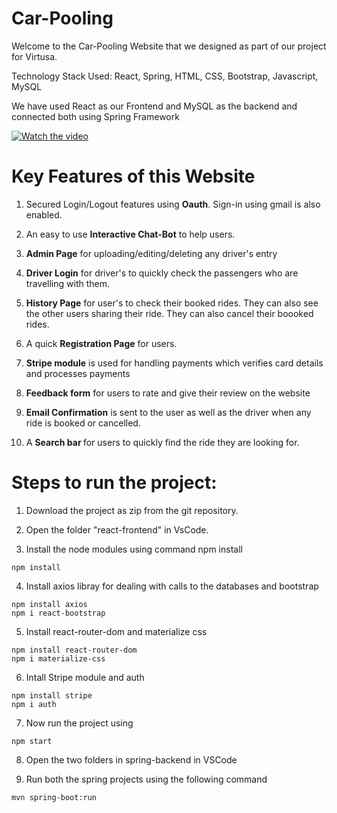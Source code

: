 # Car-Pooling

Welcome to the Car-Pooling Website that we designed as part of our project for Virtusa. 

Technology Stack Used: React, Spring, HTML, CSS, Bootstrap, Javascript, MySQL

We have used React as our Frontend and MySQL as the backend and connected both using Spring Framework

[![Watch the video](https://i.imgur.com/vKb2F1B.png)](https://drive.google.com/file/d/1OevbkNGI7DsCh7XMxPaaC-9OKcmY5Bhq/view?usp=sharing)

# Key Features of this Website

1. Secured Login/Logout features using <b>Oauth</b>. Sign-in using gmail is also enabled.

2. An easy to use <b>Interactive Chat-Bot</b> to help users.

3. <b>Admin Page</b> for uploading/editing/deleting any driver's entry

4. <b>Driver Login</b> for driver's to quickly check the passengers who are travelling with them.

5. <b>History Page</b> for user's to check their booked rides. They can also see the other users sharing their ride. They can also cancel their boooked rides.

6. A quick <b>Registration Page</b> for users.

7. <b>Stripe module</b> is used for handling payments which verifies card details and processes payments

8. <b>Feedback form</b> for users to rate and give their review on the website

9. <b>Email Confirmation</b> is sent to the user as well as the driver when any ride is booked or cancelled.

10. A <b>Search bar </b> for users to quickly find the ride they are looking for.  
 
# Steps to run the project:

1. Download the project as zip from the git repository.

2. Open the folder "react-frontend" in VsCode.

3. Install the node modules using command npm install
```
npm install
```
4. Install axios libray for dealing with calls to the databases and bootstrap
```
npm install axios
npm i react-bootstrap
```
5. Install react-router-dom and materialize css
```
npm install react-router-dom
npm i materialize-css
```
6. Intall Stripe module and auth
```
npm install stripe
npm i auth
```
7. Now run the project using
```
npm start
```
8. Open the two folders in spring-backend in VSCode

9. Run both the spring projects using the following command
```
mvn spring-boot:run
```
